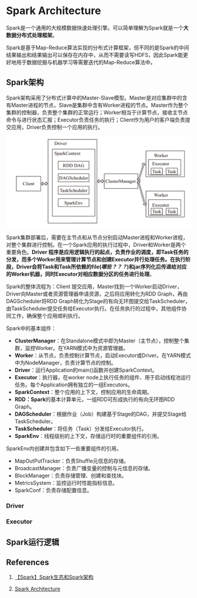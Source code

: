 # Spark Architecture

Spark是一个通用的大规模数据快速处理引擎。可以简单理解为Spark就是一个**大数据分布式处理框架**。

Spark是基于Map-Reduce算法实现的分布式计算框架，但不同的是Spark的中间结果输出和结果输出可以保存在内存中，从而不需要读写HDFS，因此Spark能更好地用于数据挖掘与机器学习等需要迭代的Map-Reduce算法中。

## Spark架构

Spark架构采用了分布式计算中的Master-Slave模型。Master是对应集群中的含有Master进程的节点，Slave是集群中含有Worker进程的节点。Master作为整个集群的控制器，负责整个集群的正常运行；Worker相当于计算节点，接收主节点命令与进行状态汇报；Executor负责任务的执行；Client作为用户的客户端负责提交应用，Driver负责控制一个应用的执行。

![](/assets/spark_architecture.png)

Spark集群部署后，需要在主节点和从节点分别启动Master进程和Worker进程，对整个集群进行控制。在一个Spark应用的执行过程中，Driver和Worker是两个重要角色。**Driver 程序是应用逻辑执行的起点，负责作业的调度，即Task任务的分发，而多个Worker用来管理计算节点和创建Executor并行处理任务。在执行阶段，Driver会将Task和Task所依赖的file(_哪些？？？_)和jar序列化后传递给对应的Worker机器，同时Executor对相应数据分区的任务进行处理**。

Spark的整体流程为：Client 提交应用，Master找到一个Worker启动Driver，Driver向Master或者资源管理器申请资源，之后将应用转化为RDD Graph，再由DAGScheduler将RDD Graph转化为Stage的有向无环图提交给TaskScheduler，由TaskScheduler提交任务给Executor执行。在任务执行的过程中，其他组件协同工作，确保整个应用顺利执行。

Spark中的基本组件：

- **ClusterManager**：在Standalone模式中即为Master（主节点），控制整个集群，监控Worker。在YARN模式中为资源管理器。
- **Worker**：从节点，负责控制计算节点，启动Executor或Driver。在YARN模式中为NodeManager，负责计算节点的控制。
- **Driver**：运行Application的main()函数并创建SparkContext。
- **Executor**：执行器，在worker node上执行任务的组件、用于启动线程池运行任务。每个Application拥有独立的一组Executors。
- **SparkContext**：整个应用的上下文，控制应用的生命周期。
- **RDD：Spark**的基本计算单元，一组RDD可形成执行的有向无环图RDD Graph。
- **DAGScheduler**：根据作业（Job）构建基于Stage的DAG，并提交Stage给TaskScheduler。
- **TaskScheduler**：将任务（Task）分发给Executor执行。
- **SparkEnv**：线程级别的上下文，存储运行时的重要组件的引用。

 SparkEnv内创建并包含如下一些重要组件的引用。
 - MapOutPutTracker：负责Shuffle元信息的存储。
 - BroadcastManager：负责广播变量的控制与元信息的存储。
 - BlockManager：负责存储管理、创建和查找块。
 - MetricsSystem：监控运行时性能指标信息。
 - SparkConf：负责存储配置信息。

### Driver


### Executor


## Spark运行逻辑


## References

1. [【Spark】Spark生态和Spark架构](http://blog.jasonding.top/2015/06/07/Spark/%E3%80%90Spark%E3%80%91Spark%E7%94%9F%E6%80%81%E5%92%8CSpark%E6%9E%B6%E6%9E%84/)

2. [Spark Architecture](https://jaceklaskowski.gitbooks.io/mastering-apache-spark/content/spark-architecture.html)
